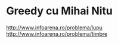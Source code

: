 # Greedy cu Mihai Nitu

http://www.infoarena.ro/problema/lupu
http://www.infoarena.ro/problema/timbre
